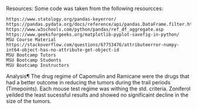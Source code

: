 Resources:
Some code was taken from the following resourcces:

    https://www.statology.org/pandas-keyerror/
    https://pandas.pydata.org/docs/reference/api/pandas.DataFrame.filter.html
    https://www.w3schools.com/python/pandas/ref_df_aggregate.asp
    https://www.geeksforgeeks.org/matplotlib-pyplot-savefig-in-python/
    MSU Course Material
    https://stackoverflow.com/questions/67753476/attributeerror-numpy-int64-object-has-no-attribute-get-object-id
    MSU Bootcamp Tutors
    MSU Bootcamp Students
    MSU Bootcamp Instructors

Analysis¶
The drug regime of Capomulin and Ramicane were the drugs that had a better outcome in reducing the tumors during the trail periods (Timepoints). Each mouse test regime was withing the std. criteria. Zoniferol yeilded the least sucessful results and showed no significaint decline in the size of the tumors.
